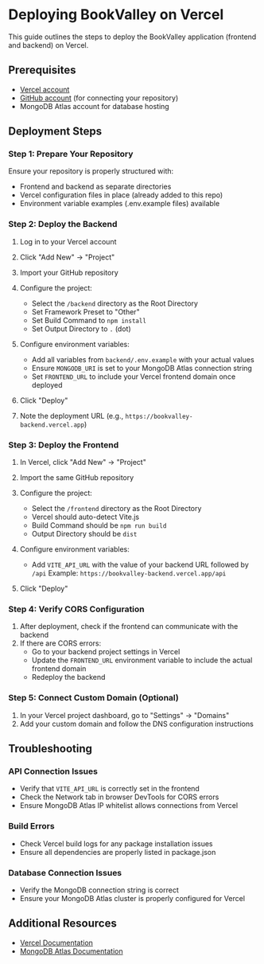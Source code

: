 # Deploying BookValley on Vercel

This guide outlines the steps to deploy the BookValley application (frontend and backend) on Vercel.

## Prerequisites

- [Vercel account](https://vercel.com/signup)
- [GitHub account](https://github.com/signup) (for connecting your repository)
- MongoDB Atlas account for database hosting

## Deployment Steps

### Step 1: Prepare Your Repository

Ensure your repository is properly structured with:

- Frontend and backend as separate directories
- Vercel configuration files in place (already added to this repo)
- Environment variable examples (.env.example files) available

### Step 2: Deploy the Backend

1. Log in to your Vercel account
2. Click "Add New" → "Project"
3. Import your GitHub repository
4. Configure the project:

   - Select the `/backend` directory as the Root Directory
   - Set Framework Preset to "Other"
   - Set Build Command to `npm install`
   - Set Output Directory to `.` (dot)

5. Configure environment variables:

   - Add all variables from `backend/.env.example` with your actual values
   - Ensure `MONGODB_URI` is set to your MongoDB Atlas connection string
   - Set `FRONTEND_URL` to include your Vercel frontend domain once deployed

6. Click "Deploy"
7. Note the deployment URL (e.g., `https://bookvalley-backend.vercel.app`)

### Step 3: Deploy the Frontend

1. In Vercel, click "Add New" → "Project"
2. Import the same GitHub repository
3. Configure the project:

   - Select the `/frontend` directory as the Root Directory
   - Vercel should auto-detect Vite.js
   - Build Command should be `npm run build`
   - Output Directory should be `dist`

4. Configure environment variables:

   - Add `VITE_API_URL` with the value of your backend URL followed by `/api`
     Example: `https://bookvalley-backend.vercel.app/api`

5. Click "Deploy"

### Step 4: Verify CORS Configuration

1. After deployment, check if the frontend can communicate with the backend
2. If there are CORS errors:
   - Go to your backend project settings in Vercel
   - Update the `FRONTEND_URL` environment variable to include the actual frontend domain
   - Redeploy the backend

### Step 5: Connect Custom Domain (Optional)

1. In your Vercel project dashboard, go to "Settings" → "Domains"
2. Add your custom domain and follow the DNS configuration instructions

## Troubleshooting

### API Connection Issues

- Verify that `VITE_API_URL` is correctly set in the frontend
- Check the Network tab in browser DevTools for CORS errors
- Ensure MongoDB Atlas IP whitelist allows connections from Vercel

### Build Errors

- Check Vercel build logs for any package installation issues
- Ensure all dependencies are properly listed in package.json

### Database Connection Issues

- Verify the MongoDB connection string is correct
- Ensure your MongoDB Atlas cluster is properly configured for Vercel

## Additional Resources

- [Vercel Documentation](https://vercel.com/docs)
- [MongoDB Atlas Documentation](https://docs.atlas.mongodb.com/)
